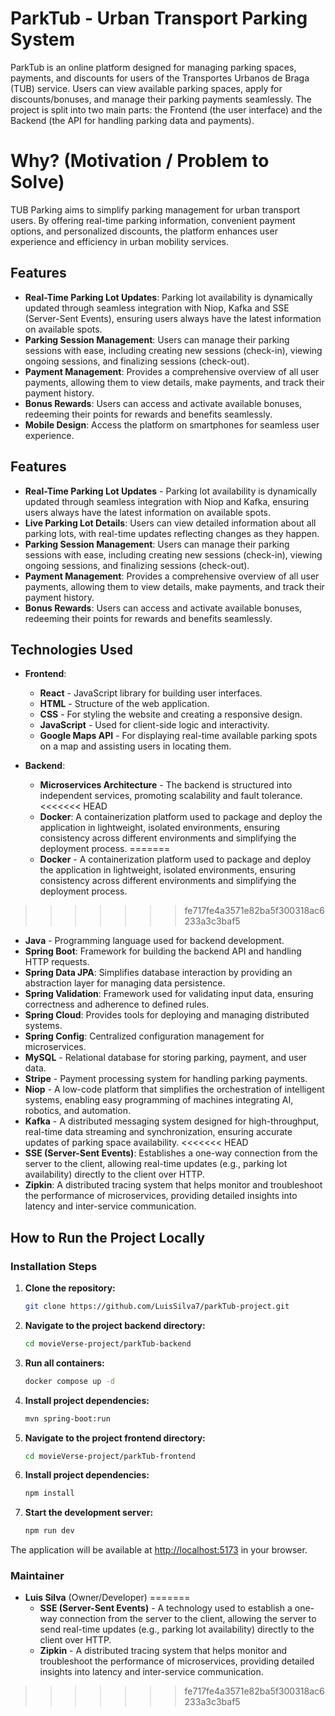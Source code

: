 # ParkTub - Urban Transport Parking System

ParkTub is an online platform designed for managing parking spaces, payments, and discounts for users of the Transportes Urbanos de Braga (TUB) service. Users can view available parking spaces, apply for discounts/bonuses, and manage their parking payments seamlessly. The project is split into two main parts: the Frontend (the user interface) and the Backend (the API for handling parking data and payments).

# Why? (Motivation / Problem to Solve)

TUB Parking aims to simplify parking management for urban transport users. By offering real-time parking information, convenient payment options, and personalized discounts, the platform enhances user experience and efficiency in urban mobility services.

## Features

- **Real-Time Parking Lot Updates**: Parking lot availability is dynamically updated through seamless integration with Niop, Kafka and SSE (Server-Sent Events), ensuring users always have the latest information on available spots.
- **Parking Session Management**: Users can manage their parking sessions with ease, including creating new sessions (check-in), viewing ongoing sessions, and finalizing sessions (check-out).
- **Payment Management**: Provides a comprehensive overview of all user payments, allowing them to view details, make payments, and track their payment history.
- **Bonus Rewards**: Users can access and activate available bonuses, redeeming their points for rewards and benefits seamlessly.
- **Mobile Design**: Access the platform on smartphones for seamless user experience.

## Features

- **Real-Time Parking Lot Updates** - Parking lot availability is dynamically updated through seamless integration with Niop and Kafka, ensuring users always have the latest information on available spots.
- **Live Parking Lot Details**: Users can view detailed information about all parking lots, with real-time updates reflecting changes as they happen.
- **Parking Session Management**: Users can manage their parking sessions with ease, including creating new sessions (check-in), viewing ongoing sessions, and finalizing sessions (check-out).
- **Payment Management**: Provides a comprehensive overview of all user payments, allowing them to view details, make payments, and track their payment history.
- **Bonus Rewards**: Users can access and activate available bonuses, redeeming their points for rewards and benefits seamlessly.

## Technologies Used

- **Frontend**:

  - **React** - JavaScript library for building user interfaces.
  - **HTML** - Structure of the web application.
  - **CSS** - For styling the website and creating a responsive design.
  - **JavaScript** - Used for client-side logic and interactivity.
  - **Google Maps API** - For displaying real-time available parking spots on a map and assisting users in locating them.

- **Backend**:
  - **Microservices Architecture** - The backend is structured into independent services, promoting scalability and fault tolerance.
<<<<<<< HEAD
  - **Docker**: A containerization platform used to package and deploy the application in lightweight, isolated environments, ensuring consistency across different environments and simplifying the deployment process.
=======
  - **Docker** - A containerization platform used to package and deploy the application in lightweight, isolated environments, ensuring consistency across different environments and simplifying the deployment process.
>>>>>>> fe717fe4a3571e82ba5f300318ac6233a3c3baf5
  - **Java** - Programming language used for backend development.
  - **Spring Boot**: Framework for building the backend API and handling HTTP requests.
  - **Spring Data JPA**: Simplifies database interaction by providing an abstraction layer for managing data persistence.
  - **Spring Validation**: Framework used for validating input data, ensuring correctness and adherence to defined rules.
  - **Spring Cloud**: Provides tools for deploying and managing distributed systems.
  - **Spring Config**: Centralized configuration management for microservices.
  - **MySQL** - Relational database for storing parking, payment, and user data.
  - **Stripe** - Payment processing system for handling parking payments.
  - **Niop** - A low-code platform that simplifies the orchestration of intelligent systems, enabling easy programming of machines integrating AI, robotics, and automation.
  - **Kafka** - A distributed messaging system designed for high-throughput, real-time data streaming and synchronization, ensuring accurate updates of parking space availability.
<<<<<<< HEAD
  - **SSE (Server-Sent Events)**: Establishes a one-way connection from the server to the client, allowing real-time updates (e.g., parking lot availability) directly to the client over HTTP.
  - **Zipkin**: A distributed tracing system that helps monitor and troubleshoot the performance of microservices, providing detailed insights into latency and inter-service communication.

## How to Run the Project Locally

### Installation Steps

1. **Clone the repository:**

   ```bash
   git clone https://github.com/LuisSilva7/parkTub-project.git
   ```

2. **Navigate to the project backend directory:**

   ```bash
   cd movieVerse-project/parkTub-backend
   ```

3. **Run all containers:**

   ```bash
   docker compose up -d
   ```

4. **Install project dependencies:**

   ```bash
   mvn spring-boot:run
   ```

5. **Navigate to the project frontend directory:**

   ```bash
   cd movieVerse-project/parkTub-frontend
   ```

6. **Install project dependencies:**

   ```bash
   npm install
   ```

7. **Start the development server:**
   ```bash
   npm run dev
   ```

The application will be available at [http://localhost:5173](http://localhost:5173) in your browser.

### Maintainer

- **Luis Silva** (Owner/Developer)
=======
  - **SSE (Server-Sent Events)** - A technology used to establish a one-way connection from the server to the client, allowing the server to send real-time updates (e.g., parking lot availability) directly to the client over HTTP.
  - **Zipkin** - A distributed tracing system that helps monitor and troubleshoot the performance of microservices, providing detailed insights into latency and inter-service communication.
>>>>>>> fe717fe4a3571e82ba5f300318ac6233a3c3baf5
